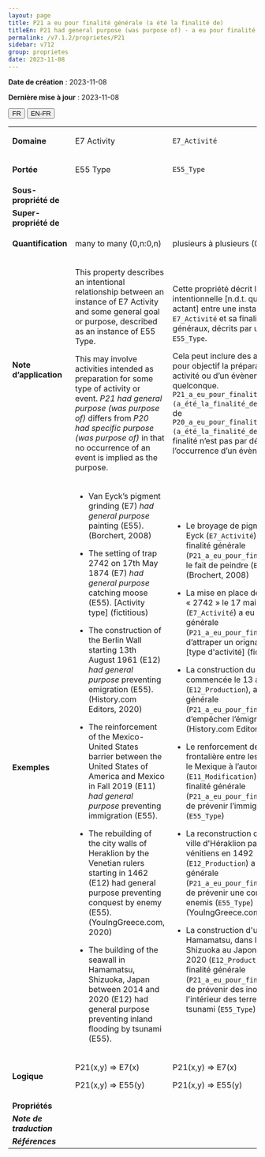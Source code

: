 ```yaml
---
layout: page
title: P21 a eu pour finalité générale (a été la finalité de)
titleEn: P21 had general purpose (was purpose of) - a eu pour finalité générale (a été la finalité de)
permalink: /v7.1.2/proprietes/P21
sidebar: v712
group: proprietes
date: 2023-11-08
---
```


**Date de création** : 2023-11-08

**Dernière mise à jour** : 2023-11-08

<div class="lang-buttons">
 <button id="fr" class="activate">FR</button>
 <button id="en-fr">EN-FR</button>
</div>

<table>
<tbody>
<tr>
<td><strong>Domaine</strong></td>
<td class="en">
<p>E7 Activity</p>
</td>
<td>
<p><code class="language-plaintext highlighter-rouge">E7_Activité</code> </p>
</td>
</tr>
<tr>
<td><strong>Portée</strong></td>
<td class="en">
<p>E55 Type</p>
</td>
<td>
<p><code class="language-plaintext highlighter-rouge">E55_Type</code> </p>
</td>
</tr>
<tr>
<td><strong>Sous-propriété de</strong></td>
<td class="en">
</td>
<td>
</td>
</tr>
<tr>
<td><strong>Super-propriété de</strong></td>
<td class="en">
</td>
<td>
</td>
</tr>
<tr>
<td><strong>Quantification</strong></td>
<td class="en">
<p>many to many (0,n:0,n)</p>
</td>
<td>
<p>plusieurs à plusieurs (0,n:0,n)</p>
</td>
</tr>
<tr>
<td><strong>Note d’application</strong></td>
<td class="en">
<p>This property describes an intentional relationship between an instance of E7 Activity and some general goal or purpose, described as an instance of E55 Type. <strong></strong></p>
<p>This may involve activities intended as preparation for some type of activity or event. <em>P21 had general purpose (was purpose of)</em> differs from <em>P20 had specific purpose (was purpose of)</em> in that no occurrence of an event is implied as the purpose.</p>
</td>
<td>
<p>Cette propriété décrit la relation intentionnelle [n.d.t. qu’établit un actant] entre une instance de <code class="language-plaintext highlighter-rouge">E7_Activité</code> et sa finalité ou son but généraux, décrits par une instance de <code class="language-plaintext highlighter-rouge">E55_Type</code>. </p>
<p>Cela peut inclure des activités qui ont pour objectif la préparation d’une activité ou d’un évènement quelconque. <code class="language-plaintext highlighter-rouge">P21_a_eu_pour_finalité_générale (a_été_la_finalité_de)</code> se distingue de <code class="language-plaintext highlighter-rouge">P20_a_eu_pour_finalité_spécifique (a_été_la_finalité_de)</code> du fait que sa finalité n’est pas par défaut l’occurrence d’un évènement.  </p>
</td>
</tr>
<tr>
<td><strong>Exemples</strong></td>
<td class="en">
<ul>
<li><p>Van Eyck’s pigment grinding (E7) <em>had general purpose</em> painting (E55). (Borchert, 2008)<strong></strong></p>
</li>
<li><p>The setting of trap 2742 on 17th May 1874 (E7) <em>had general purpose </em>catching moose (E55). [Activity type] (fictitious)<strong></strong></p>
</li>
<li><p>The construction of the Berlin Wall starting 13th August 1961 (E12) <em>had general purpose</em> preventing emigration (E55). (History.com Editors, 2020)</p>
</li>
<li><p>The reinforcement of the Mexico-United States barrier between the United States of America and Mexico in Fall 2019 (E11) <em>had general purpose</em> preventing immigration (E55).</p>
</li>
<li><p>The rebuilding of the city walls of Heraklion by the Venetian rulers starting in 1462 (E12) had general purpose preventing conquest by enemy (E55). (YouIngGreece.com, 2020)</p>
</li>
<li><p>The building of the seawall in Hamamatsu, Shizuoka, Japan between 2014 and 2020 (E12) had general purpose preventing inland flooding by tsunami (E55).</p>
</li>
</ul>
</td>
<td>
<ul>
<li><p>Le broyage de pigments par Van Eyck (<code class="language-plaintext highlighter-rouge">E7_Activité</code>) a eu pour finalité générale (<code class="language-plaintext highlighter-rouge">P21_a_eu_pour_finalité_générale</code>) le fait de peindre (<code class="language-plaintext highlighter-rouge">E55_Type</code>) (Brochert, 2008) </p>
</li>
<li><p>La mise en place de la trappe « 2742 » le 17 mai 1874 (<code class="language-plaintext highlighter-rouge">E7_Activité</code>) a eu pour finalité générale (<code class="language-plaintext highlighter-rouge">P21_a_eu_pour_finalité_générale</code>) d’attraper un orignal (<code class="language-plaintext highlighter-rouge">E55_Type</code>) [type d'activité] (fictif)</p>
</li>
<li><p>La construction du mur de Berlin, commencée le 13 août 1961 (<code class="language-plaintext highlighter-rouge">E12_Production</code>), a eu pour finalité générale (<code class="language-plaintext highlighter-rouge">P21_a_eu_pour_finalité_générale</code>) d’empêcher l’émigration (<code class="language-plaintext highlighter-rouge">E55_Type</code>) (History.com Editors, 2020)</p>
</li>
<li><p>Le renforcement de la barrière frontalière entre les États-Unis et le Mexique à l’automne 2019 (<code class="language-plaintext highlighter-rouge">E11_Modification</code>) a eu pour finalité générale (<code class="language-plaintext highlighter-rouge">P21_a_eu_pour_finalité_générale</code>) de prévenir l’immigration (<code class="language-plaintext highlighter-rouge">E55_Type</code>) </p>
</li>
<li><p>La reconstruction des murs de la ville d'Héraklion par les dirigeants vénitiens en 1492 (<code class="language-plaintext highlighter-rouge">E12_Production</code>) a eu pour finalité générale (<code class="language-plaintext highlighter-rouge">P21_a_eu_pour_finalité_générale</code>) de prévenir une conquête par des enemis (<code class="language-plaintext highlighter-rouge">E55_Type</code>) (YouIngGreece.com, 2020)</p>
</li>
<li><p>La construction d'une digue à Hamamatsu, dans la préfecture de Shizuoka au Japon, entre 2014 et 2020 (<code class="language-plaintext highlighter-rouge">E12_Production</code>) a eu pour finalité générale (<code class="language-plaintext highlighter-rouge">P21_a_eu_pour_finalité_générale</code>) de prévenir des inondations à l'intérieur des terres en cas de tsunami (<code class="language-plaintext highlighter-rouge">E55_Type</code>)</p>
</li>
</ul>
</td>
</tr>
<tr>
<td><strong>Logique</strong></td>
<td class="en">
<p>P21(x,y) ⇒ E7(x)</p>
<p>P21(x,y) ⇒ E55(y)</p>
</td>
<td>
<p>P21(x,y) ⇒ E7(x)</p>
<p>P21(x,y) ⇒ E55(y)</p>
</td>
</tr>
<tr>
<td><strong>Propriétés</strong></td>
<td class="en">
</td>
<td>
</td>
</tr>
<tr>
<td><strong><em>Note de traduction</em></strong></td>
<td colspan="2">
</td>
</tr>
<tr>
<td><strong><em>Références</em></strong></td>
<td colspan="2">
<p><em></em></p>
</td>
</tr>
</tbody>
</table>
